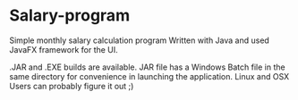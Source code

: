 # Salary-program
Simple monthly salary calculation program
Written with Java and used JavaFX framework for the UI.

.JAR and .EXE builds are available. JAR file has a Windows Batch file in the same directory for convenience in launching the application.
Linux and OSX Users can probably figure it out ;)
